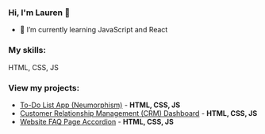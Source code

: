 ### Hi, I'm Lauren 👋

- 🌱 I’m currently learning JavaScript and React

### My skills:

HTML, CSS, JS

### View my projects:
- [To-Do List App (Neumorphism)](https://github.com/laureneaves/neumorphism_todo_list) - **HTML, CSS, JS**
- [Customer Relationship Management (CRM) Dashboard](https://github.com/laureneaves/admin_dashboard) - **HTML, CSS, JS**
- [Website FAQ Page Accordion](https://github.com/laureneaves/javascript_accordion) - **HTML, CSS, JS**

